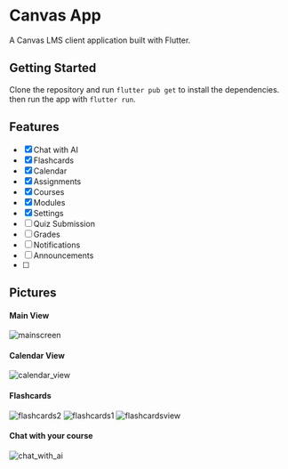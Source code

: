 # Canvas App

A Canvas LMS client application built with Flutter.

## Getting Started
Clone the repository and run `flutter pub get` to install the dependencies.
then run the app with `flutter run`.

## Features
- [x] Chat with AI
- [x] Flashcards
- [x] Calendar
- [x] Assignments
- [x] Courses
- [x] Modules
- [x] Settings
- [ ] Quiz Submission
- [ ] Grades
- [ ] Notifications
- [ ] Announcements
- [ ] 

## Pictures
#### Main View
![mainscreen](https://github.com/user-attachments/assets/52e72de9-f555-4908-9227-8438d65d69c8)

#### Calendar View
![calendar_view](https://github.com/user-attachments/assets/35c5eb39-1031-4de7-9624-21b19d95791d)

#### Flashcards
![flashcards2](https://github.com/user-attachments/assets/5969645e-22d8-41fa-a477-4267c19cc423)
![flashcards1](https://github.com/user-attachments/assets/b92f7200-d4c2-4b7c-9474-0f35581c3770)
![flashcardsview](https://github.com/user-attachments/assets/f28b6977-a965-4648-8930-a9b540f120f5)

#### Chat with your course
![chat_with_ai](https://github.com/user-attachments/assets/09120d70-1ff0-4d97-8fd0-3e653ac11ee0)

